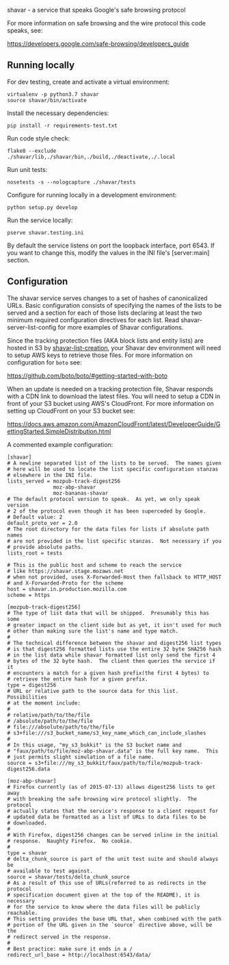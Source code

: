 shavar - a service that speaks Google's safe browsing protocol

For more information on safe browsing and the wire protocol this code
speaks, see:

  https://developers.google.com/safe-browsing/developers_guide


Running locally
---------------

For dev testing, create and activate a virtual environment:

    virtualenv -p python3.7 shavar
    source shavar/bin/activate

Install the necessary dependencies:

    pip install -r requirements-test.txt

Run code style check:

    flake8 --exclude ./shavar/lib,./shavar/bin,./build,./deactivate,./.local

Run unit tests:

    nosetests -s --nologcapture ./shavar/tests

Configure for running locally in a development environment:

    python setup.py develop

Run the service locally:

    pserve shavar.testing.ini

By default the service listens on port the loopback interface, port 6543.  If
you want to change this, modify the values in the INI file's [server:main]
section.


Configuration
-------------

The shavar service serves changes to a set of hashes of canonicalized URLs.
Basic configuration consists of specifying the names of the lists to be served
and a section for each of those lists declaring at least the two minimum
required configuration directives for each list. Read shavar-server-list-config
for more examples of Shavar configurations.

Since the tracking protection files (AKA block lists and entity lists) are hosted in S3 by [shavar-list-creation](https://github.com/mozilla-services/shavar-list-creation/), your Shavar dev environment will need to setup AWS keys to retrieve those files. For more information on configuration for `boto` see:

  https://github.com/boto/boto/#getting-started-with-boto

When an update is needed on a tracking protection file, Shavar responds with a CDN link to download the latest files. You will need to setup a CDN in front of your S3 bucket using AWS's CloudFront. For more information on setting up CloudFront on your S3 bucket see:

  https://docs.aws.amazon.com/AmazonCloudFront/latest/DeveloperGuide/GettingStarted.SimpleDistribution.html

A commented example configuration:

    [shavar]
    # A newline separated list of the lists to be served.  The names given
    # here will be used to locate the list specific configuration stanzas
    # elsewhere in the INI file.
    lists_served = mozpub-track-digest256
                   moz-abp-shavar
                   moz-bananas-shavar
    # The default protocol version to speak.  As yet, we only speak version
    # 2 of the protocol even though it has been superceded by Google.
    # Default value: 2
    default_proto_ver = 2.0
    # The root directory for the data files for lists if absolute path names
    # are not provided in the list specific stanzas.  Not necessary if you
    # provide absolute paths.
    lists_root = tests

    # This is the public host and scheme to reach the service
    # like https://shavar.stage.mozaws.net
    # when not provided, uses X-Forwarded-Host then fallsback to HTTP_HOST
    # and X-Forwarded-Proto for the scheme
    host = shavar.in.production.mozilla.com
    scheme = https

    [mozpub-track-digest256]
    # The type of list data that will be shipped.  Presumably this has some
    # greater impact on the client side but as yet, it isn't used for much
    # other than making sure the list's name and type match.
    #
    # The technical difference between the shavar and digest256 list types
    # is that digest256 formatted lists use the entire 32 byte SHA256 hash
    # in the list data while shavar formatted list only send the first 4
    # bytes of the 32 byte hash.  The client then queries the service if it
    # encounters a match for a given hash prefix(the first 4 bytes) to
    # retrieve the entire hash for a given prefix.
    type = digest256
    # URL or relative path to the source data for this list.  Possibilities
    # at the moment include:
    #
    # relative/path/to/the/file
    # /absolute/path/to/the/file
    # file:///absolute/path/to/the/file
    # s3+file:///s3_bucket_name/s3_key_name_which_can_include_slashes
    #
    # In this usage, "my_s3_bukkit" is the S3 bucket name and
    # "faux/path/to/file/moz-abp-shavar.data" is the full key name.  This
    # just permits slight simulation of a file name.
    source = s3+file:///my_s3_bukkit/faux/path/to/file/mozpub-track-digest256.data

    [moz-abp-shavar]
    # Firefox currently (as of 2015-07-13) allows digest256 lists to get away
    # with breaking the safe browsing wire protocol slightly.  The protocol
    # actually states that the service's response to a client request for
    # updated data be formatted as a list of URLs to data files to be
    # downloaded.
    #
    # With Firefox, digest256 changes can be served inline in the initial
    # response.  Naughty Firefox.  No cookie.
    #
    type = shavar
    # delta_chunk_source is part of the unit test suite and should always be
    # available to test against.
    source = shavar/tests/delta_chunk_source
    # As a result of this use of URLs(referred to as redirects in the protocol
    # specification document given at the top of the README), it is necessary
    # for the service to know where the data files will be publicly reachable.
    # This setting provides the base URL that, when combined with the path
    # portion of the URL given in the `source` directive above, will be the
    # redirect served in the response.
    #
    # Best practice: make sure it ends in a /
    redirect_url_base = http://localhost:6543/data/

